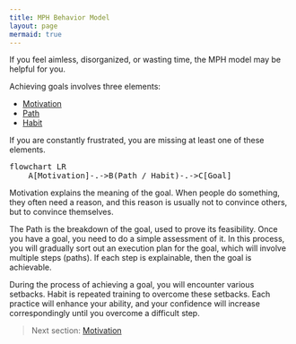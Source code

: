 ```yaml
---
title: MPH Behavior Model
layout: page
mermaid: true
---
```


If you feel aimless, disorganized, or wasting time, the MPH model may be helpful for you.

Achieving goals involves three elements:

- [Motivation](./mph/motivation)
- [Path](./mph/path)
- [Habit](./mph/habit)

If you are constantly frustrated, you are missing at least one of these elements.

<pre class="mermaid">
flowchart LR
    A[Motivation]-.->B(Path / Habit)-.->C[Goal]
</pre>

Motivation explains the meaning of the goal. When people do something, they often need a reason, and this reason is usually not to convince others, but to convince themselves.

The Path is the breakdown of the goal, used to prove its feasibility. Once you have a goal, you need to do a simple assessment of it. In this process, you will gradually sort out an execution plan for the goal, which will involve multiple steps (paths). If each step is explainable, then the goal is achievable.

During the process of achieving a goal, you will encounter various setbacks. Habit is repeated training to overcome these setbacks. Each practice will enhance your ability, and your confidence will increase correspondingly until you overcome a difficult step.

> Next section: [Motivation](./mph/motivation)
